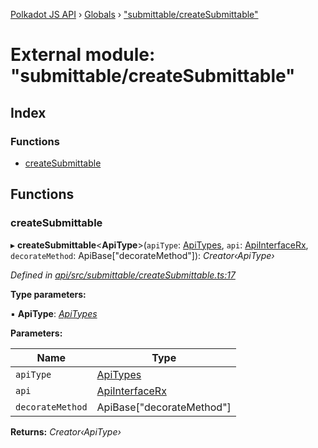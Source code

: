 [Polkadot JS API](../README.md) › [Globals](../globals.md) › ["submittable/createSubmittable"](_submittable_createsubmittable_.md)

# External module: "submittable/createSubmittable"

## Index

### Functions

* [createSubmittable](_submittable_createsubmittable_.md#createsubmittable)

## Functions

###  createSubmittable

▸ **createSubmittable**<**ApiType**>(`apiType`: [ApiTypes](_types_.md#apitypes), `api`: [ApiInterfaceRx](../interfaces/_types_.apiinterfacerx.md), `decorateMethod`: ApiBase<ApiType>["decorateMethod"]): *Creator‹ApiType›*

*Defined in [api/src/submittable/createSubmittable.ts:17](https://github.com/polkadot-js/api/blob/204cf6769d/packages/api/src/submittable/createSubmittable.ts#L17)*

**Type parameters:**

▪ **ApiType**: *[ApiTypes](_types_.md#apitypes)*

**Parameters:**

Name | Type |
------ | ------ |
`apiType` | [ApiTypes](_types_.md#apitypes) |
`api` | [ApiInterfaceRx](../interfaces/_types_.apiinterfacerx.md) |
`decorateMethod` | ApiBase<ApiType>["decorateMethod"] |

**Returns:** *Creator‹ApiType›*
